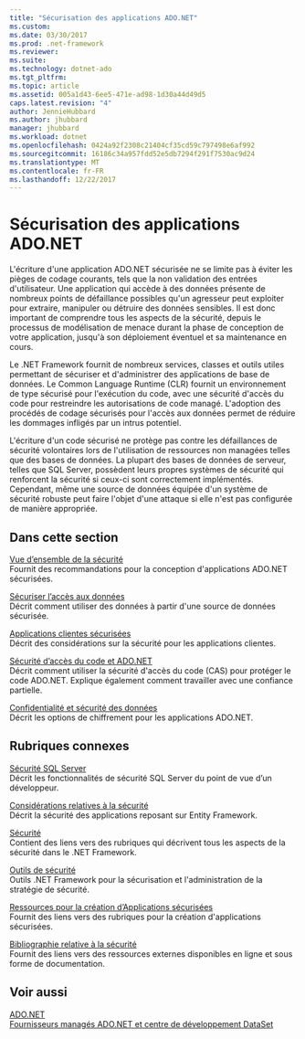 ```yaml
---
title: "Sécurisation des applications ADO.NET"
ms.custom: 
ms.date: 03/30/2017
ms.prod: .net-framework
ms.reviewer: 
ms.suite: 
ms.technology: dotnet-ado
ms.tgt_pltfrm: 
ms.topic: article
ms.assetid: 005a1d43-6ee5-471e-ad98-1d30a44d49d5
caps.latest.revision: "4"
author: JennieHubbard
ms.author: jhubbard
manager: jhubbard
ms.workload: dotnet
ms.openlocfilehash: 0424a92f2308c21404cf35cd59c797498e6af992
ms.sourcegitcommit: 16186c34a957fdd52e5db7294f291f7530ac9d24
ms.translationtype: MT
ms.contentlocale: fr-FR
ms.lasthandoff: 12/22/2017
---
```

# <a name="securing-adonet-applications"></a>Sécurisation des applications ADO.NET
L'écriture d'une application ADO.NET sécurisée ne se limite pas à éviter les pièges de codage courants, tels que la non validation des entrées d'utilisateur. Une application qui accède à des données présente de nombreux points de défaillance possibles qu'un agresseur peut exploiter pour extraire, manipuler ou détruire des données sensibles. Il est donc important de comprendre tous les aspects de la sécurité, depuis le processus de modélisation de menace durant la phase de conception de votre application, jusqu'à son déploiement éventuel et sa maintenance en cours.  
  
 Le .NET Framework fournit de nombreux services, classes et outils utiles permettant de sécuriser et d'administrer des applications de base de données. Le Common Language Runtime (CLR) fournit un environnement de type sécurisé pour l'exécution du code, avec une sécurité d'accès du code pour restreindre les autorisations de code managé. L'adoption des procédés de codage sécurisés pour l'accès aux données permet de réduire les dommages infligés par un intrus potentiel.  
  
 L'écriture d'un code sécurisé ne protège pas contre les défaillances de sécurité volontaires lors de l'utilisation de ressources non managées telles que des bases de données. La plupart des bases de données de serveur, telles que SQL Server, possèdent leurs propres systèmes de sécurité qui renforcent la sécurité si ceux-ci sont correctement implémentés. Cependant, même une source de données équipée d'un système de sécurité robuste peut faire l'objet d'une attaque si elle n'est pas configurée de manière appropriée.  
  
## <a name="in-this-section"></a>Dans cette section  
 [Vue d’ensemble de la sécurité](../../../../docs/framework/data/adonet/security-overview.md)  
 Fournit des recommandations pour la conception d'applications ADO.NET sécurisées.  
  
 [Sécuriser l’accès aux données](../../../../docs/framework/data/adonet/secure-data-access.md)  
 Décrit comment utiliser des données à partir d'une source de données sécurisée.  
  
 [Applications clientes sécurisées](../../../../docs/framework/data/adonet/secure-client-applications.md)  
 Décrit des considérations sur la sécurité pour les applications clientes.  
  
 [Sécurité d’accès du code et ADO.NET](../../../../docs/framework/data/adonet/code-access-security.md)  
 Décrit comment utiliser la sécurité d'accès du code (CAS) pour protéger le code ADO.NET. Explique également comment travailler avec une confiance partielle.  
  
 [Confidentialité et sécurité des données](../../../../docs/framework/data/adonet/privacy-and-data-security.md)  
 Décrit les options de chiffrement pour les applications ADO.NET.  
  
## <a name="related-sections"></a>Rubriques connexes  
 [Sécurité SQL Server](../../../../docs/framework/data/adonet/sql/sql-server-security.md)  
 Décrit les fonctionnalités de sécurité SQL Server du point de vue d’un développeur.  
  
 [Considérations relatives à la sécurité](../../../../docs/framework/data/adonet/ef/security-considerations.md)  
 Décrit la sécurité des applications reposant sur Entity Framework.  
  
 [Sécurité](../../../../docs/standard/security/index.md)  
 Contient des liens vers des rubriques qui décrivent tous les aspects de la sécurité dans le .NET Framework.  
  
 [Outils de sécurité](http://msdn.microsoft.com/en-us/2a3eb98a-2de6-4fba-b41c-01a74d354c11)  
 Outils .NET Framework pour la sécurisation et l'administration de la stratégie de sécurité.  
  
 [Ressources pour la création d’Applications sécurisées](http://msdn.microsoft.com/en-us/0ebf5f69-76f2-498a-a2df-83cf3443e132)  
 Fournit des liens vers des rubriques pour la création d'applications sécurisées.  
  
 [Bibliographie relative à la sécurité](/visualstudio/ide/security-bibliography)  
 Fournit des liens vers des ressources externes disponibles en ligne et sous forme de documentation.  
  
## <a name="see-also"></a>Voir aussi  
 [ADO.NET](../../../../docs/framework/data/adonet/index.md)  
 [Fournisseurs managés ADO.NET et centre de développement DataSet](http://go.microsoft.com/fwlink/?LinkId=217917)
